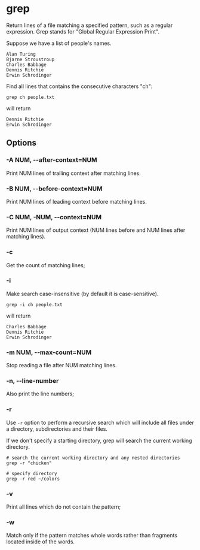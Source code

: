 # grep

Return lines of a file matching a specified pattern, such as a regular expression. Grep
stands for "Global Regular Expression Print".

Suppose we have a list of people's names.

```
Alan Turing
Bjarne Stroustroup
Charles Babbage
Dennis Ritchie
Erwin Schrodinger
```

Find all lines that contains the consecutive characters "ch":

```shell
grep ch people.txt
```

will return

```
Dennis Ritchie
Erwin Schrodinger
```

## Options

### -A NUM, --after-context=NUM

Print NUM lines of trailing context after matching lines.

### -B NUM, --before-context=NUM

Print NUM lines of leading context before matching lines.

### -C NUM, -NUM, --context=NUM

Print NUM lines of output context (NUM lines before and NUM lines after matching lines).

### -c

Get the count of matching lines;

### -i

Make search case-insensitive (by default it is case-sensitive).

```shell
grep -i ch people.txt
```

will return

```
Charles Babbage
Dennis Ritchie
Erwin Schrodinger
```

### -m NUM, --max-count=NUM

Stop reading a file after NUM matching lines.

### -n, --line-number

Also print the line numbers;

### -r

Use `-r` option to perform a recursive search which will include all files under a
directory, subdirectories and their files.

If we don't specify a starting directory, grep will search the current working
directory.

```shell
# search the current working directory and any nested directories
grep -r "chicken"
```

```shell
# specify directory
grep -r red ~/colors
```

### -v

Print all lines which do not contain the pattern;

### -w

Match only if the pattern matches whole words rather than fragments located inside of
the words.
